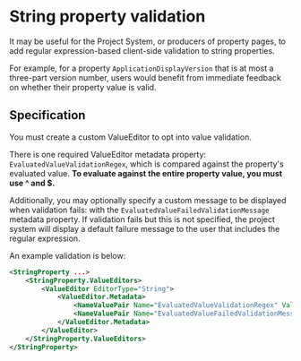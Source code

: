 ﻿# String property validation

It may be useful for the Project System, or producers of property pages, to add regular expression-based client-side validation to string properties.

For example, for a property `ApplicationDisplayVersion` that is at most a three-part version number, users would benefit from immediate feedback on whether their property value is valid.

## Specification

You must create a custom ValueEditor to opt into value validation. 

There is one required ValueEditor metadata property: `EvaluatedValueValidationRegex`, which is compared against the property's evaluated value. **To evaluate against the entire property value, you must use ^ and $.**

Additionally, you may optionally specify a custom message to be displayed when validation fails: with the `EvaluatedValueFailedValidationMessage` metadata property. If validation fails but this is not specified, the project system will display a default failure message to the user that includes the regular expression.

An example validation is below:

```xml
<StringProperty ...>
    <StringProperty.ValueEditors>
        <ValueEditor EditorType="String">
            <ValueEditor.Metadata>
                <NameValuePair Name="EvaluatedValueValidationRegex" Value="^\d+(\.\d+){0,2}$" />
                <NameValuePair Name="EvaluatedValueFailedValidationMessage" Value="The application display version must be at most a three part version number." /> <!-- optional -->
            </ValueEditor.Metadata>
        </ValueEditor>
    </StringProperty.ValueEditors>
</StringProperty>
```

